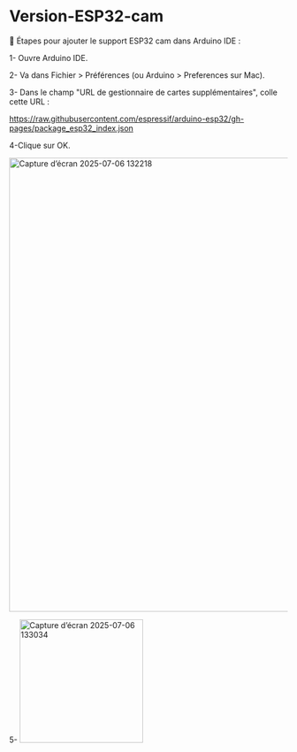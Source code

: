 # Version-ESP32-cam




📌 Étapes pour ajouter le support ESP32 cam dans Arduino IDE :


1- Ouvre Arduino IDE.

2- Va dans Fichier > Préférences (ou Arduino > Preferences sur Mac).

3- Dans le champ "URL de gestionnaire de cartes supplémentaires", colle cette URL :

https://raw.githubusercontent.com/espressif/arduino-esp32/gh-pages/package_esp32_index.json

4-Clique sur OK.

<img width="821" alt="Capture d’écran 2025-07-06 132218" src="https://github.com/user-attachments/assets/5441f76d-f4b3-49ea-91c5-172d660b7ddd" />

5- <img width="223" alt="Capture d’écran 2025-07-06 133034" src="https://github.com/user-attachments/assets/719bfefe-c754-4916-8665-ca3b9fc16542" />
